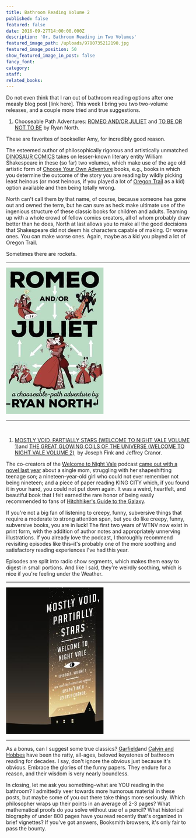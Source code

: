 ```yaml
---
title: Bathroom Reading Volume 2
published: false
featured: false
date: 2016-09-27T14:00:00.000Z
description: 'Or, Bathroom Reading in Two Volumes'
featured_image_path: /uploads/9780735212190.jpg
featured_image_position: 50
show_featured_image_in_post: false
fancy_font:
category:
staff:
related_books:
---
```



Do not even think that I ran out of bathroom reading options after one measly blog post [link here]. This week I bring you two two-volume releases, and a couple more tried and true suggestions.

1. Chooseable Path Adventures: [ROMEO AND/OR JULIET](http://www.brooklinebooksmith-shop.com/book/9781101983300) and [TO BE OR NOT TO BE](http://www.brooklinebooksmith-shop.com/book/9780735212190) by Ryan North.


These are favorites of bookseller Amy, for incredibly good reason.&nbsp;

The esteemed author of philosophically rigorous and artistically unmatched [DINOSAUR COMICS](http://www.qwantz.com/) takes on lesser-known literary entity William Shakespeare in these (so far) two volumes, which make use of the age old artistic form of [Choose Your Own Adventure](http://www.brooklinebooksmith-shop.com/search/site/choose%2520your%2520own%2520adventure) books, e.g., books in which you determine the outcome of the story you are reading by wildly picking least heinous (or most heinous, if you played a lot of [Oregon Trail](http://time.com/3656635/play-oregon-trail-ms-dos-games-free/) as a kid) option available and then being totally wrong.

North can't call them by that name, of course, because someone has gone out and owned the term, but he can sure as heck make ultimate use of the ingenious structure of these classic books for children and adults. Teaming up with a whole crowd of fellow comics creators, all of whom probably draw better than he does, North at last allows you to make all the good decisions that Shakespeare did not deem his characters capable of making. Or worse ones. You can make worse ones. Again, maybe as a kid you played a lot of Oregon Trail.

Sometimes there are rockets. &nbsp;

---

![](/uploads/versions/9781101983300---x----267-400x---.jpg)

---

&nbsp;

1. [MOSTLY VOID, PARTIALLY STARS (WELCOME TO NIGHT VALE VOLUME 1)](http://www.brooklinebooksmith-shop.com/book/9780062468611)and [THE GREAT GLOWING COILS OF THE UNIVERSE (WELCOME TO NIGHT VALE VOLUME 2)](http://www.brooklinebooksmith-shop.com/book/9780062468635)&nbsp; by Joseph Fink and Jeffrey Cranor.


The co-creators of the [Welcome to Night Vale](http://www.welcometonightvale.com/) podcast [came out with a novel last year](http://www.brooklinebooksmith-shop.com/book/9780062351425) about a single mom, struggling with her shapeshifting teenage son; a nineteen-year-old girl who could not ever remember not being nineteen; and a piece of paper reading KING CITY which, if you found it in your hand, you could not put down again. It was a weird, heartfelt, and beautiful book that I felt earned the rare honor of being easily recommended to fans of [Hitchhiker's Guide to the Galaxy](http://www.brooklinebooksmith-shop.com/book/9780345453747).

If you're not a big fan of listening to creepy, funny, subversive things that require a moderate to strong attention span, but you do like creepy, funny, subversive books, you are in luck! The first two years of WTNV now exist in print form, with the addition of author notes and appropriately unnerving illustrations. If you already love the podcast, I thoroughly recommend revisiting episodes like this–it's probably one of the more soothing and satisfactory reading experiences I've had this year.&nbsp;

Episodes are split into radio show segments, which makes them easy to digest in small portions. And like I said, they're weirdly soothing, which is nice if you're feeling under the Weather.

_____________________________________________

![](/uploads/versions/9780062468611---x----267-400x---.jpg)

_______________________________________________

As a bonus, can I suggest some true classics? [Garfield](http://www.brooklinebooksmith-shop.com/search/site/garfield%2520jim%2520davis)and [Calvin and Hobbes](http://www.brooklinebooksmith-shop.com/search/site/calvin%2520and%2520hobbes) have been the ratty, all-ages, beloved keystones of bathroom reading for decades. I say, don't ignore the obvious just because it's obvious. Embrace the glories of the funny papers. They endure for a reason, and their wisdom is very nearly boundless.

In closing, let me ask you something–what are YOU reading in the bathroom? I admittedly veer towards more humorous material in these posts, but maybe some of you out there take things more seriously. Which philosopher wraps up their points in an average of 2-3 pages? What mathematical proofs do you solve without use of a pencil? What historical biography of under 800 pages have you read recently that's organized in brief vignettes? If you've got answers, Booksmith browsers, it's only fair to pass the bounty.